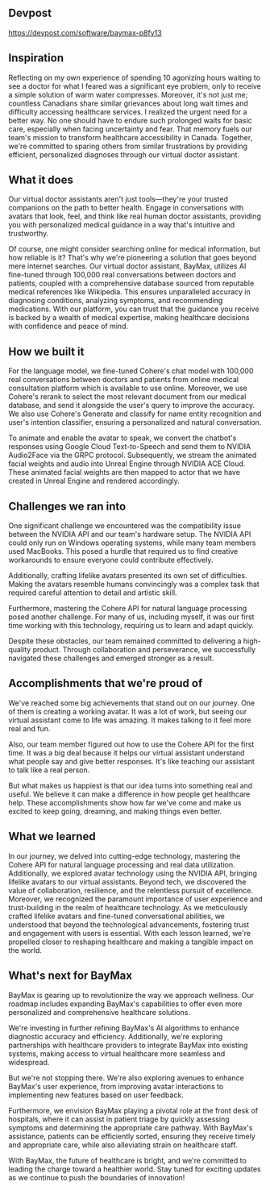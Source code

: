 ## Devpost
https://devpost.com/software/baymax-p8fv13

## Inspiration
Reflecting on my own experience of spending 10 agonizing hours waiting to see a doctor for what I feared was a significant eye problem, only to receive a simple solution of warm water compresses. Moreover, it's not just me; countless Canadians share similar grievances about long wait times and difficulty accessing healthcare services. I realized the urgent need for a better way. No one should have to endure such prolonged waits for basic care, especially when facing uncertainty and fear. That memory fuels our team's mission to transform healthcare accessibility in Canada. Together, we're committed to sparing others from similar frustrations by providing efficient, personalized diagnoses through our virtual doctor assistant.
## What it does
Our virtual doctor assistants aren't just tools—they're your trusted companions on the path to better health. Engage in conversations with avatars that look, feel, and think like real human doctor assistants, providing you with personalized medical guidance in a way that's intuitive and trustworthy. 

Of course, one might consider searching online for medical information, but how reliable is it? That's why we're pioneering a solution that goes beyond mere internet searches. Our virtual doctor assistant, BayMax, utilizes AI fine-tuned through 100,000 real conversations between doctors and patients, coupled with a comprehensive database sourced from reputable medical references like Wikipedia. This ensures unparalleled accuracy in diagnosing conditions, analyzing symptoms, and recommending medications. With our platform, you can trust that the guidance you receive is backed by a wealth of medical expertise, making healthcare decisions with confidence and peace of mind.
## How we built it
For the language model, we fine-tuned Cohere's chat model with 100,000 real conversations between doctors and patients from online medical consultation platform which is available to use online. Moreover, we use Cohere's rerank to select the most relevant document from our medical database, and send it alongside the user's query to improve the accuracy. We also use Cohere's Generate and classify for name entity recognition and user's intention classifier, ensuring a personalized and natural conversation. 

To animate and enable the avatar to speak, we convert the chatbot's responses using Google Cloud Text-to-Speech and send them to NVIDIA Audio2Face via the GRPC protocol. Subsequently, we stream the animated facial weights and audio into Unreal Engine through NVIDIA ACE Cloud. These animated facial weights are then mapped to actor that we have created in Unreal Engine and rendered accordingly.
## Challenges we ran into
One significant challenge we encountered was the compatibility issue between the NVIDIA API and our team's hardware setup. The NVIDIA API could only run on Windows operating systems, while many team members used MacBooks. This posed a hurdle that required us to find creative workarounds to ensure everyone could contribute effectively.

Additionally, crafting lifelike avatars presented its own set of difficulties. Making the avatars resemble humans convincingly was a complex task that required careful attention to detail and artistic skill.

Furthermore, mastering the Cohere API for natural language processing posed another challenge. For many of us, including myself, it was our first time working with this technology, requiring us to learn and adapt quickly.

Despite these obstacles, our team remained committed to delivering a high-quality product. Through collaboration and perseverance, we successfully navigated these challenges and emerged stronger as a result.
## Accomplishments that we're proud of
We've reached some big achievements that stand out on our journey. One of them is creating a working avatar. It was a lot of work, but seeing our virtual assistant come to life was amazing. It makes talking to it feel more real and fun.

Also, our team member figured out how to use the Cohere API for the first time. It was a big deal because it helps our virtual assistant understand what people say and give better responses. It's like teaching our assistant to talk like a real person.

But what makes us happiest is that our idea turns into something real and useful. We believe it can make a difference in how people get healthcare help. These accomplishments show how far we've come and make us excited to keep going, dreaming, and making things even better.
## What we learned
In our journey, we delved into cutting-edge technology, mastering the Cohere API for natural language processing and real data utilization. Additionally, we explored avatar technology using the NVIDIA API, bringing lifelike avatars to our virtual assistants. Beyond tech, we discovered the value of collaboration, resilience, and the relentless pursuit of excellence. Moreover, we recognized the paramount importance of user experience and trust-building in the realm of healthcare technology. As we meticulously crafted lifelike avatars and fine-tuned conversational abilities, we understood that beyond the technological advancements, fostering trust and engagement with users is essential. With each lesson learned, we're propelled closer to reshaping healthcare and making a tangible impact on the world.
## What's next for BayMax
BayMax is gearing up to revolutionize the way we approach wellness. Our roadmap includes expanding BayMax's capabilities to offer even more personalized and comprehensive healthcare solutions.

We're investing in further refining BayMax's AI algorithms to enhance diagnostic accuracy and efficiency. Additionally, we're exploring partnerships with healthcare providers to integrate BayMax into existing systems, making access to virtual healthcare more seamless and widespread.

But we're not stopping there. We're also exploring avenues to enhance BayMax's user experience, from improving avatar interactions to implementing new features based on user feedback.

Furthermore, we envision BayMax playing a pivotal role at the front desk of hospitals, where it can assist in patient triage by quickly assessing symptoms and determining the appropriate care pathway. With BayMax's assistance, patients can be efficiently sorted, ensuring they receive timely and appropriate care, while also alleviating strain on healthcare staff.

With BayMax, the future of healthcare is bright, and we're committed to leading the charge toward a healthier world. Stay tuned for exciting updates as we continue to push the boundaries of innovation!
